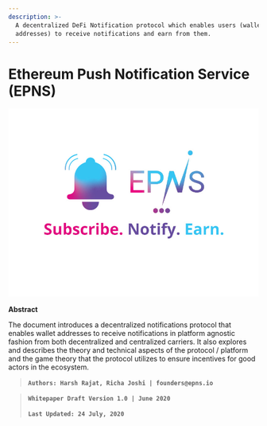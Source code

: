 ```yaml
---
description: >-
  A decentralized DeFi Notification protocol which enables users (wallet
  addresses) to receive notifications and earn from them.
---
```


# Ethereum Push Notification Service \(EPNS\)

![](.gitbook/assets/logofulltaglinesquarsmall.jpg)

**Abstract**

The document introduces a decentralized notifications protocol that enables wallet addresses to receive notifications in platform agnostic fashion from both decentralized and centralized carriers. It also explores and describes the theory and technical aspects of the protocol / platform and the game theory that the protocol utilizes to ensure incentives for good actors in the ecosystem.

> **`Authors: Harsh Rajat, Richa Joshi | founders@epns.io`**

> **`Whitepaper Draft Version 1.0 | June 2020`**
>
> **`Last Updated: 24 July, 2020`**

